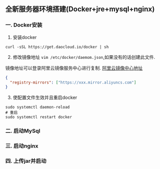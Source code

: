 ## 全新服务器环境搭建(Docker+jre+mysql+nginx)

### 一. Docker安装

1. 安装docker
```shell
curl -sSL https://get.daocloud.io/docker | sh
```

2. 修改镜像地址 `vim /etc/docker/daemom.json`,如果没有的话创建此文件.

镜像地址可以登录阿里云镜像服务中心进行复制. [阿里云镜像中心地址](https://cr.console.aliyun.com/cn-hangzhou/instances/mirrors)

```json
{
  "registry-mirrors": ["https://xxx.mirror.aliyuncs.com"]
}
```

3. 使配置文件生效并且重启docker

```shell
sudo systemctl daemon-reload
# 重启
sudo systemctl restart docker
```

### 二. 启动MySql

### 三. 启动nginx

### 四. 上传jar并启动
